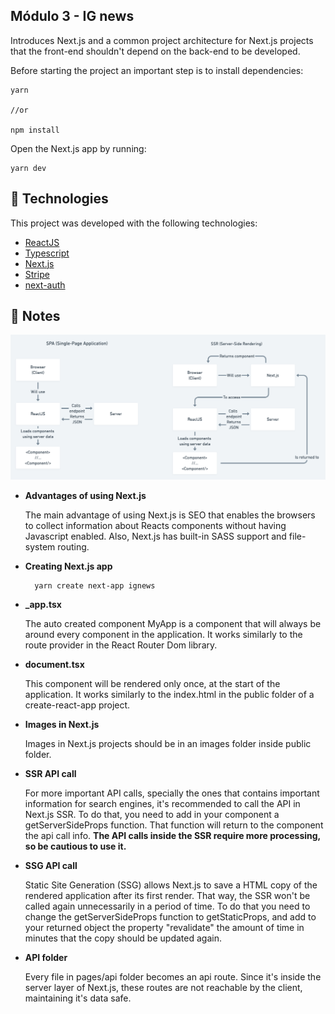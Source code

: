<h2>Módulo 3 - IG news</h2>

<p>Introduces Next.js and a common project architecture for Next.js projects that the front-end
shouldn't depend on the back-end to be developed. 
</p> 
<p>Before starting the project an important 
step is to install dependencies:</p>

```
yarn

//or

npm install
```
<p>Open the Next.js app by running:</p>

```
yarn dev
```



## :rocket: Technologies

This project was developed with the following technologies:

-  [ReactJS](https://reactjs.org/)
-  [Typescript](https://www.typescriptlang.org/)
-  [Next.js](https://nextjs.org/)
-  [Stripe](https://stripe.com/br)
-  [next-auth](https://next-auth.js.org/)

## :pencil: Notes

<img src="./NextJS.png" alt="Diference between SPA and SSR when using Next.js">

<ul>
  <li>
    <strong>Advantages of using Next.js</strong>
    <p>
      The main advantage of using Next.js is SEO that enables the browsers to collect information about Reacts components without having Javascript enabled. Also, Next.js has built-in SASS
      support and file-system routing.
    </p>
  </li>
  <li>
    <strong>Creating Next.js app</strong>
    
      yarn create next-app ignews

  </li>
  <li>
    <strong>_app.tsx</strong>
    <p>The auto created component MyApp is a component that will always be around every component in the application. It works similarly to the route provider in the React Router Dom library.</p>
  </li>
  <li>
    <strong>document.tsx</strong>
    <p>This component will be rendered only once, at the start of the application. It works similarly to the index.html in the public folder of a create-react-app project.</p>
  </li>
  <li>
    <strong>Images in Next.js</strong>
    <p>Images in Next.js projects should be in an images folder inside public folder.</p>
  </li>
  <li>
    <strong>SSR API call</strong>
    <p>For more important API calls, specially the ones that contains important information for search engines, it's recommended to call the API in Next.js SSR. To do that, you need to add in your component a getServerSideProps function. That function will return to the component the api call info. <strong>The API calls inside the SSR require more processing, so be cautious to use it.</strong></p>
  </li>
  <li>
    <strong>SSG API call</strong>
    <p>Static Site Generation (SSG) allows Next.js to save a HTML copy of the rendered application after its first render. That way, the SSR won't be called again unnecessarily in a period of time. To do that you need to change the getServerSideProps function to getStaticProps, and add to your returned object the property "revalidate" the amount of time in minutes that the copy should be updated again.</p>
  </li>
  <li>
    <strong>API folder</strong>
    <p>Every file in pages/api folder becomes an api route. Since it's inside the server layer of Next.js, these routes are not reachable by the client, maintaining it's data safe.</p>
  </li>
</ul>